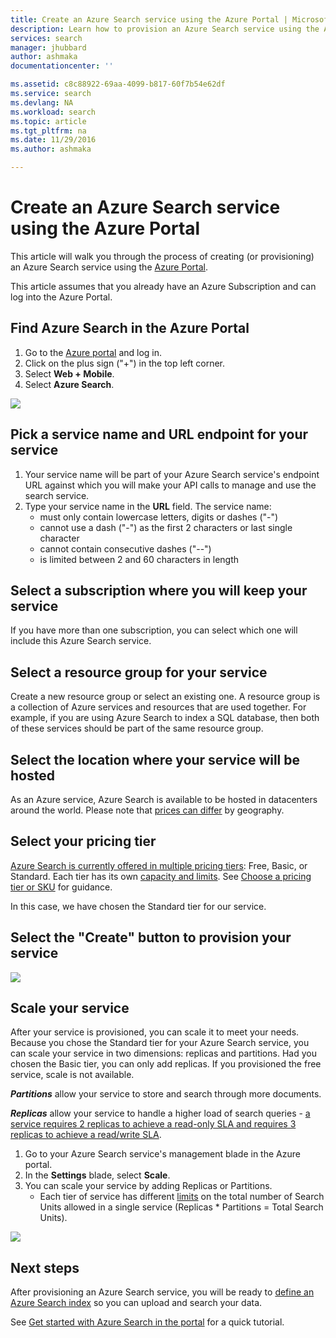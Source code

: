 ```yaml
---
title: Create an Azure Search service using the Azure Portal | Microsoft Docs
description: Learn how to provision an Azure Search service using the Azure Portal.
services: search
manager: jhubbard
author: ashmaka
documentationcenter: ''

ms.assetid: c8c88922-69aa-4099-b817-60f7b54e62df
ms.service: search
ms.devlang: NA
ms.workload: search
ms.topic: article
ms.tgt_pltfrm: na
ms.date: 11/29/2016
ms.author: ashmaka

---
```

# Create an Azure Search service using the Azure Portal
This article will walk you through the process of creating (or provisioning) an Azure Search service using the [Azure Portal](https://portal.azure.com/).

This article assumes that you already have an Azure Subscription and can log into the Azure Portal.

## Find Azure Search in the Azure Portal
1. Go to the [Azure portal](https://portal.azure.com/) and log in.
2. Click on the plus sign ("+") in the top left corner.
3. Select **Web + Mobile**.
4. Select **Azure Search**.

![](./media/search-create-service-portal/find-search.png)

## Pick a service name and URL endpoint for your service
1. Your service name will be part of your Azure Search service's endpoint URL against which you will make your API calls to manage and use the search service.
2. Type your service name in the **URL** field. The service name:
   * must only contain lowercase letters, digits or dashes ("-")
   * cannot use a dash ("-") as the first 2 characters or last single character
   * cannot contain consecutive dashes ("--")
   * is limited between 2 and 60 characters in length

## Select a subscription where you will keep your service
If you have more than one subscription, you can select which one will include this Azure Search service.

## Select a resource group for your service
Create a new resource group or select an existing one. A resource group is a collection of Azure services and resources that are used together. For example, if you are using Azure Search to index a SQL database, then both of these services should be part of the same resource group.

## Select the location where your service will be hosted
As an Azure service, Azure Search is available to be hosted in datacenters around the world. Please note that [prices can differ](https://azure.microsoft.com/pricing/details/search/) by geography.

## Select your pricing tier
[Azure Search is currently offered in multiple pricing tiers](https://azure.microsoft.com/pricing/details/search/): Free, Basic, or Standard. Each tier has its own [capacity and limits](search-limits-quotas-capacity.md). See [Choose a pricing tier or SKU](search-sku-tier.md) for guidance.

In this case, we have chosen the Standard tier for our service.

## Select the "Create" button to provision your service
![](./media/search-create-service-portal/create-service.png)

## Scale your service
After your service is provisioned, you can scale it to meet your needs. Because you chose the Standard tier for your Azure Search service, you can scale your service in two dimensions: replicas and partitions. Had you chosen the Basic tier, you can only add replicas. If you provisioned the free service, scale is not available.

***Partitions*** allow your service to store and search through more documents.

***Replicas*** allow your service to handle a higher load of search queries - [a service requires 2 replicas to achieve a read-only SLA and requires 3 replicas to achieve a read/write SLA](https://azure.microsoft.com/support/legal/sla/search/v1_0/).

1. Go to your Azure Search service's management blade in the Azure portal.
2. In the **Settings** blade, select **Scale**.
3. You can scale your service by adding Replicas or Partitions.
   * Each tier of service has different [limits](search-limits-quotas-capacity.md) on the total number of Search Units allowed in a single service (Replicas * Partitions = Total Search Units).

![](./media/search-create-service-portal/scale-service.png)

## Next steps
After provisioning an Azure Search service, you will be ready to [define an Azure Search index](search-what-is-an-index.md) so you can upload and search your data.

See [Get started with Azure Search in the portal](search-get-started-portal.md) for a quick tutorial.

